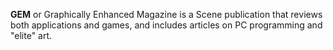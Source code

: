 **GEM** or Graphically Enhanced Magazine is a Scene publication that reviews both applications and games, and includes articles on PC programming and "elite" art.
